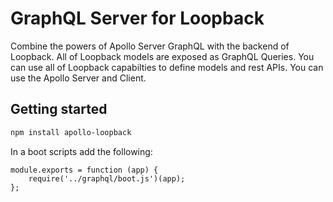 # GraphQL Server for Loopback

Combine the powers of Apollo Server GraphQL with the backend of Loopback.
All of Loopback models are exposed as GraphQL Queries.
You can use all of Loopback capabilties to define models and rest APIs.
You can use the Apollo Server and Client.

## Getting started

```sh
npm install apollo-loopback
```
In a boot scripts add the following:
```
module.exports = function (app) {
    require('../graphql/boot.js')(app);
};
```
